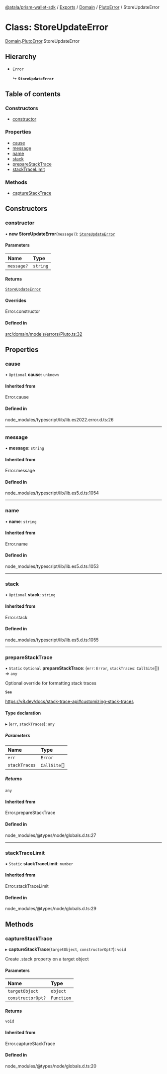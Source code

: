 [@atala/prism-wallet-sdk](../README.md) / [Exports](../modules.md) / [Domain](../modules/Domain.md) / [PlutoError](../modules/Domain.PlutoError.md) / StoreUpdateError

# Class: StoreUpdateError

[Domain](../modules/Domain.md).[PlutoError](../modules/Domain.PlutoError.md).StoreUpdateError

## Hierarchy

- `Error`

  ↳ **`StoreUpdateError`**

## Table of contents

### Constructors

- [constructor](Domain.PlutoError.StoreUpdateError.md#constructor)

### Properties

- [cause](Domain.PlutoError.StoreUpdateError.md#cause)
- [message](Domain.PlutoError.StoreUpdateError.md#message)
- [name](Domain.PlutoError.StoreUpdateError.md#name)
- [stack](Domain.PlutoError.StoreUpdateError.md#stack)
- [prepareStackTrace](Domain.PlutoError.StoreUpdateError.md#preparestacktrace)
- [stackTraceLimit](Domain.PlutoError.StoreUpdateError.md#stacktracelimit)

### Methods

- [captureStackTrace](Domain.PlutoError.StoreUpdateError.md#capturestacktrace)

## Constructors

### constructor

• **new StoreUpdateError**(`message?`): [`StoreUpdateError`](Domain.PlutoError.StoreUpdateError.md)

#### Parameters

| Name | Type |
| :------ | :------ |
| `message?` | `string` |

#### Returns

[`StoreUpdateError`](Domain.PlutoError.StoreUpdateError.md)

#### Overrides

Error.constructor

#### Defined in

[src/domain/models/errors/Pluto.ts:32](https://github.com/hyperledger/identus-edge-agent-sdk-ts/blob/1a3abf65a2f89b4ecd0f28af600329805573d6fc/src/domain/models/errors/Pluto.ts#L32)

## Properties

### cause

• `Optional` **cause**: `unknown`

#### Inherited from

Error.cause

#### Defined in

node_modules/typescript/lib/lib.es2022.error.d.ts:26

___

### message

• **message**: `string`

#### Inherited from

Error.message

#### Defined in

node_modules/typescript/lib/lib.es5.d.ts:1054

___

### name

• **name**: `string`

#### Inherited from

Error.name

#### Defined in

node_modules/typescript/lib/lib.es5.d.ts:1053

___

### stack

• `Optional` **stack**: `string`

#### Inherited from

Error.stack

#### Defined in

node_modules/typescript/lib/lib.es5.d.ts:1055

___

### prepareStackTrace

▪ `Static` `Optional` **prepareStackTrace**: (`err`: `Error`, `stackTraces`: `CallSite`[]) => `any`

Optional override for formatting stack traces

**`See`**

https://v8.dev/docs/stack-trace-api#customizing-stack-traces

#### Type declaration

▸ (`err`, `stackTraces`): `any`

##### Parameters

| Name | Type |
| :------ | :------ |
| `err` | `Error` |
| `stackTraces` | `CallSite`[] |

##### Returns

`any`

#### Inherited from

Error.prepareStackTrace

#### Defined in

node_modules/@types/node/globals.d.ts:27

___

### stackTraceLimit

▪ `Static` **stackTraceLimit**: `number`

#### Inherited from

Error.stackTraceLimit

#### Defined in

node_modules/@types/node/globals.d.ts:29

## Methods

### captureStackTrace

▸ **captureStackTrace**(`targetObject`, `constructorOpt?`): `void`

Create .stack property on a target object

#### Parameters

| Name | Type |
| :------ | :------ |
| `targetObject` | `object` |
| `constructorOpt?` | `Function` |

#### Returns

`void`

#### Inherited from

Error.captureStackTrace

#### Defined in

node_modules/@types/node/globals.d.ts:20
